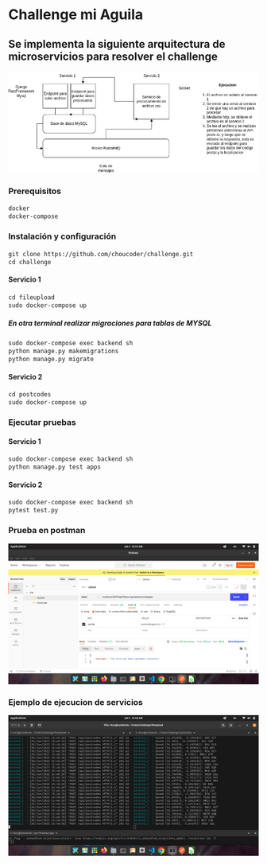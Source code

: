 # Challenge mi Aguila

## Se implementa la siguiente arquitectura de microservicios para resolver el challenge

![alt text](challenge.drawio.png)

### Prerequisitos

```
docker
docker-compose
```

### Instalación y configuración

```
git clone https://github.com/choucoder/challenge.git
cd challenge
```

#### Servicio 1

```
cd fileupload
sudo docker-compose up
```

##### En otra terminal realizar migraciones para tablas de MYSQL

```
sudo docker-compose exec backend sh
python manage.py makemigrations
python manage.py migrate
```

#### Servicio 2

```
cd postcodes
sudo docker-compose up
```

### Ejecutar pruebas

#### Servicio 1

```
sudo docker-compose exec backend sh
python manage.py test apps
```

#### Servicio 2

```
sudo docker-compose exec backend sh
pytest test.py
```

### Prueba en postman

![alt text](postman.png)

### Ejemplo de ejecucion de servicios

![alt text](servicios.png)
